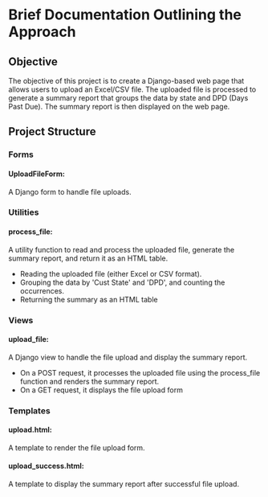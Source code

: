 # Brief Documentation Outlining the Approach


## Objective

The objective of this project is to create a Django-based web page that allows users to upload an Excel/CSV file. The uploaded file is processed to generate a summary report that groups the data by state and DPD (Days Past Due). The summary report is then displayed on the web page.

## Project Structure

### Forms

#### UploadFileForm: 
A Django form to handle file uploads.

### Utilities

#### process_file: 
A utility function to read and process the uploaded file, generate the summary report, and return it as an HTML table.

- Reading the uploaded file (either Excel or CSV format).
- Grouping the data by 'Cust State' and 'DPD', and counting the occurrences.
- Returning the summary as an HTML table

### Views

#### upload_file:
A Django view to handle the file upload and display the summary report.

- On a POST request, it processes the uploaded file using the process_file function and renders the summary report.
- On a GET request, it displays the file upload form

### Templates

#### upload.html: 
A template to render the file upload form.

#### upload_success.html: 
A template to display the summary report after successful file upload.

